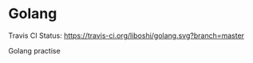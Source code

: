 Golang
======

Travis CI Status: https://travis-ci.org/liboshi/golang.svg?branch=master

Golang practise
